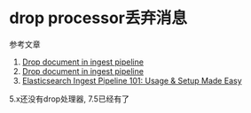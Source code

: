 # drop processor丢弃消息

参考文章

1. [Drop document in ingest pipeline](https://github.com/elastic/elasticsearch/issues/23726)
2. [Drop document in ingest pipeline](https://discuss.elastic.co/t/drop-document-in-ingest-pipeline/173394)
3. [Elasticsearch Ingest Pipeline 101: Usage & Setup Made Easy](https://hevodata.com/learn/elasticsearch-ingest-pipeline/)


5.x还没有drop处理器, 7.5已经有了
